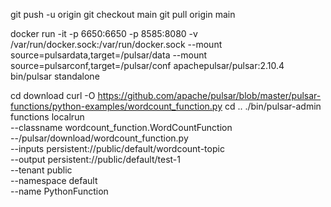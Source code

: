 git push -u origin <branch>
git checkout main
git pull origin main

docker run -it -p 6650:6650 -p 8585:8080 -v /var/run/docker.sock:/var/run/docker.sock --mount source=pulsardata,target=/pulsar/data --mount source=pulsarconf,target=/pulsar/conf apachepulsar/pulsar:2.10.4 bin/pulsar standalone

cd download
curl -O https://github.com/apache/pulsar/blob/master/pulsar-functions/python-examples/wordcount_function.py
cd ..
./bin/pulsar-admin functions localrun \
    --classname wordcount_function.WordCountFunction \
    --/pulsar/download/wordcount_function.py \
    --inputs persistent://public/default/wordcount-topic \
    --output persistent://public/default/test-1 \
    --tenant public \
    --namespace default \
    --name PythonFunction